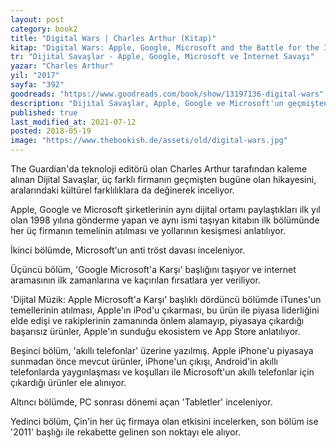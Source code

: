 ```yaml
---
layout: post  
category: book2  
title: "Digital Wars | Charles Arthur (Kitap)"  
kitap: "Digital Wars: Apple, Google, Microsoft and the Battle for the Internet"  
tr: "Dijital Savaşlar - Apple, Google, Microsoft ve İnternet Savaşı"
yazar: "Charles Arthur"  
yil: "2017"  
sayfa: "392"  
goodreads: "https://www.goodreads.com/book/show/13197136-digital-wars"
description: "Dijital Savaşlar, Apple, Google ve Microsoft'un geçmişten bugüne olan hikayelerini, aralarındaki kültürel farklılıklara da değinerek inceliyor."
published: true
last_modified_at: 2021-07-12
posted: 2018-05-19
image: "https://www.thebookish.de/assets/old/digital-wars.jpg"
---
```


The Guardian'da teknoloji editörü olan Charles Arthur tarafından kaleme alınan Dijital Savaşlar, üç farklı firmanın geçmişten bugüne olan hikayesini, aralarındaki kültürel farklılıklara da değinerek inceliyor.  
  
Apple, Google ve Microsoft şirketlerinin aynı dijital ortamı paylaştıkları ilk yıl olan 1998 yılına gönderme yapan ve aynı ismi taşıyan kitabın ilk bölümünde her üç firmanın temelinin atılması ve yollarının kesişmesi anlatılıyor.  
  
İkinci bölümde, Microsoft'un anti tröst davası inceleniyor.  
  
Üçüncü bölüm, 'Google Microsoft'a Karşı' başlığını taşıyor ve internet aramasının ilk zamanlarına ve kaçırılan fırsatlara yer veriliyor.  
  
'Dijital Müzik: Apple Microsoft'a Karşı' başlıklı dördüncü bölümde iTunes'un temellerinin atılması, Apple'ın iPod'u çıkarması, bu ürün ile piyasa liderliğini elde edişi ve rakiplerinin zamanında önlem alamayıp, piyasaya çıkardığı başarısız ürünler, Apple'ın sunduğu ekosistem ve App Store anlatılıyor.  
  
Beşinci bölüm, 'akıllı telefonlar' üzerine yazılmış. Apple iPhone'u piyasaya sunmadan önce mevcut ürünler, iPhone'un çıkışı, Android'in akıllı telefonlarda yaygınlaşması ve koşulları ile Microsoft'un akıllı telefonlar için çıkardığı ürünler ele alınıyor.
  
Altıncı bölümde, PC sonrası dönemi açan 'Tabletler' inceleniyor.  
  
Yedinci bölüm, Çin'in her üç firmaya olan etkisini incelerken, son bölüm ise '2011' başlığı ile rekabette gelinen son noktayı ele alıyor.  
  
  
